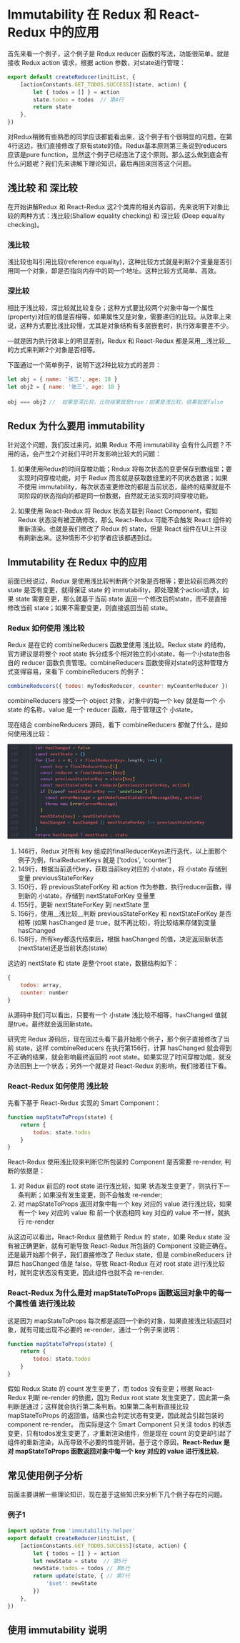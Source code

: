 # Immutability 在 Redux 和 React-Redux 中的应用

首先来看一个例子，这个例子是 Redux reducer 函数的写法，功能很简单，就是接收 Redux action 请求，根据 action 参数，对state进行管理：

```javascript
export default createReducer(initList, {
    [actionConstants.GET_TODOS.SUCCESS](state, action) {
        let { todos = [] } = action
        state.todos = todos  // 第4行
        return state
    },
})
```

对Redux稍微有些熟悉的同学应该都能看出来，这个例子有个很明显的问题，在第4行这边，我们直接修改了原有state的值。Redux基本原则第三条说到reducers应该是pure function，显然这个例子已经违法了这个原则。那么这么做到底会有什么问题呢？我们先来讲解下理论知识，最后再回来回答这个问题。

## 浅比较 和 深比较

在开始讲解Redux 和 React-Redux 这2个类库的相关内容前，先来说明下对象比较的两种方式：浅比较(Shallow equality checking) 和 深比较 (Deep equality checking)。

### 浅比较

浅比较也叫引用比较(reference equality)，这种比较方式就是判断2个变量是否引用同一个对象，即是否指向内存中的同一个地址。这种比较方式简单、高效。

### 深比较

相比于浅比较，深比较就比较复杂；这种方式要比较两个对象中每一个属性(property)对应的值是否相等，如果属性又是对象，需要递归的比较。从效率上来说，这种方式要比浅比较慢，尤其是对象结构有多层嵌套时，执行效率要差不少。

—就是因为执行效率上的明显差别，Redux 和 React-Redux 都是采用__浅比较__的方式来判断2个对象是否相等。

下面通过一个简单例子，说明下这2种比较方式的差异：

```javascript
let obj = { name: '张三', age: 18 }
let obj2 = { name: '张三', age: 18 }

obj === obj2 //  如果是深比较，比较结果就是true；如果是浅比较，结果就是false
```

## Redux 为什么要用 immutability

针对这个问题，我们反过来问，如果 Redux 不用 immutability 会有什么问题？不用的话，会产生2个对我们平时开发影响比较大的问题：

1. 如果使用Redux的时间穿梭功能；Redux 将每次状态的变更保存到数组里；要实现时间穿梭功能，对于 Redux 而言就是获取数组里的不同状态数据；如果不使用 immutability，每次状态变更修改的都是当前状态，最终的结果就是不同阶段的状态指向的都是同一份数据，自然就无法实现时间穿梭功能。

1. 如果使用 React-Redux 将 Redux 状态关联到 React Component，假如 Redux 状态没有被正确修改，那么 React-Redux 可能不会触发 React 组件的重新渲染。也就是我们修改了 Redux 的 state，但是 React 组件在UI上并没有刷新出来。这种情形不少初学者应该都遇到过。

## Immutability 在 Redux 中的应用

前面已经说过，Redux 是使用浅比较判断两个对象是否相等；要比较前后两次的 state 是否有变更，就得保证 state 的 immutability，即处理某个action请求，如果 state 需要变更，那么就基于当前 state 返回一个修改后的state，而不是直接修改当前 state；如果不需要变更，则直接返回当前 state。

### Redux 如何使用 浅比较

Redux 是在它的 combineReducers 函数里使用 浅比较。Redux state 的结构，官方建议是将整个 root state 拆分成多个相对独立的小state，每一个小state由各自的 reducer 函数负责管理。combineReducers 函数使得对state的这种管理方式变得容易，来看下 combineReducers 的例子：

```javascript
combineReducers({ todos: myTodosReducer, counter: myCounterReducer })
```

combineReducers 接受一个 object 对象，对象中的每一个 key 就是每一个 小state 的名称，value 是一个 reducer 函数，用于管理这个 小state。

现在结合 combineReducers 源码，看下 combineReducers 都做了什么，是如何使用浅比较：

![combineReducers 部分源码](./combineReducers.png)

1. 146行，Redux 对所有 key 组成的finalReducerKeys进行迭代，以上面那个例子为例，finalReducerKeys 就是 ['todos', 'counter']
1. 149行，根据当前迭代key，获取当前key对应的 小state，将 小state 存储到变量 previousStateForKey
1. 150行，将 previousStateForKey 和 action 作为参数，执行reducer函数，得到新的 小state，存储到 nextStateForKey 变量里
1. 155行，更新 nextStateForKey 到 nextState 里
1. 156行，使用__浅比较__判断 previousStateForKey 和 nextStateForKey 是否相等 (如果 hasChanged 是 true，就不再比较)，将比较结果存储到变量 hasChanged
1. 158行，所有key都迭代结束后，根据 hasChanged 的值，决定返回新状态(nextState)还是当前状态(state)

这边的 nextState 和 state 是整个root state，数据结构如下：

```javascript
{
    todos: array,
    counter: number
}
```

从源码中我们可以看出，只要有一个 小state 浅比较不相等，hasChanged 值就是true，最终就会返回新state。

研究完 Redux 源码后，现在回过头看下最开始那个例子，那个例子直接修改了当前 state，这样 combineReducers 在执行第156行，计算 hasChanged 就会得到不正确的结果，就会影响最终返回的 root state。如果实现了时间穿梭功能，就没办法回到上一个状态；另外一个就是对 React-Redux 的影响，我们接着往下看。

### React-Redux 如何使用 浅比较

先看下基于 React-Redux 实现的 Smart Component：

```javascript
function mapStateToProps(state) {
    return {
        todos: state.todos
    }
}
```

React-Redux 使用浅比较来判断它所包装的 Component 是否需要 re-render, 判断的依据是：

1. 对 Redux 前后的 root state 进行浅比较，如果 状态发生变更了，则执行下一条判断；如果没有发生变更，则不会触发 re-render;
1. 对 mapStateToProps 返回对象中每一个 key 对应的 value 进行浅比较，如果有一个 key 对应的 value 和 前一个状态相同 key 对应的 value 不一样，就执行 re-render

从这边可以看出，React-Redux 是依赖于 Redux 的 state，如果 Redux state 没有被正确更新，就有可能导致 React-Redux 所包装的 Component 没能正确在。还是最开始那个例子，我们直接修改了 Redux state，但是 combineReducers 计算后 hasChanged 值是 false，导致 React-Redux 在对 root state 进行浅比较时，就判定状态没有变更，因此组件也就不会 re-render.

### React-Redux 为什么是对 mapStateToProps 函数返回对象中的每一个属性值 进行浅比较

这是因为 mapStateToProps 每次都是返回一个新的对象，如果直接浅比较返回对象，就有可能出现不必要的 re-render，通过一个例子来说明：

```javascript
function mapStateToProps(state) {
    return {
        todos: state.todos
    }
}
```

假如 Redux State 的 count 发生变更了，而 todos 没有变更；根据 React-Redux 判断 re-render 的依据，因为 Redux root state 发生变更了，因此第一条判断是通过；这样就会执行第二条判断。如果第二条判断直接比较 mapStateToProps 的返回值，结果也会判定状态有变更，因此就会引起包装的component re-render。 而实际是这个 Smart Component 只关注 todos 的状态变更，只有todos发生变更了，才重新渲染组件，但是现在 count 的变更却引起了组件的重新渲染，从而导致不必要的性能开销。基于这个原因，__React-Redux 是对 mapStateToProps 函数返回对象中每一个 key 对应的 value 进行浅比较__。

## 常见使用例子分析

前面主要讲解一些理论知识，现在基于这些知识来分析下几个例子存在的问题。

### 例子1

```javascript
import update from 'immutability-helper'
export default createReducer(initList, {
    [actionConstants.GET_TODOS.SUCCESS](state, action) {
        let { todos = [] } = action
        let newState = state  // 第5行
        newState.todos = todos // 第6行
        return update(state, { // 第7行
            '$set': newState
        })
    },
})
```


## 使用 immutability 说明